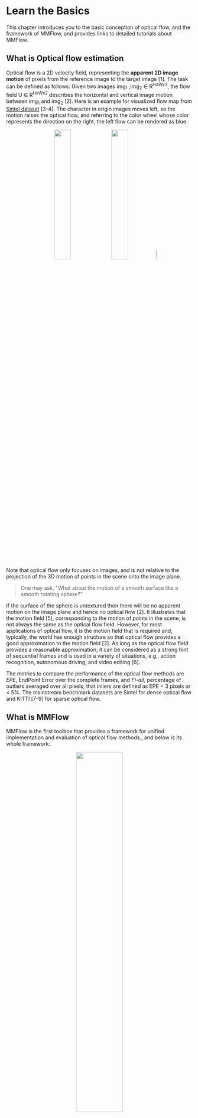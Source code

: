 # Learn the Basics

This chapter introduces you to the basic conception of optical flow, and the framework of
MMFlow, and provides links to detailed tutorials about MMFlow.

## What is Optical flow estimation

Optical flow is a 2D velocity field, representing the **apparent 2D image motion** of pixels from the reference image to the target image [1].
The task can be defined as follows: Given two images img<sub>1</sub> ,img<sub>2</sub> ∈ R<sup>HxWx3</sup>,
the flow field U ∈ R<sup>HxWx2</sup> describes the horizontal and vertical image motion between img<sub>1</sub> and img<sub>2</sub> [2].
Here is an example for visualized flow map from [Sintel dataset](http://sintel.is.tue.mpg.de/) [3-4]. The character in origin images moves left,
so the motion raises the optical flow, and referring to the color wheel whose color represents the direction on the right, the left flow can be rendered
as blue.

<div align=center>
<img src="https://raw.githubusercontent.com/open-mmlab/mmflow/master/demo/frames.gif" width=30%/> <img src="https://raw.githubusercontent.com/open-mmlab/mmflow/master/demo/frame_gt.png" width=30%/> <img src="https://raw.githubusercontent.com/open-mmlab/mmflow/resources/color_wheel.png" width=8%/>
</div>

Note that optical flow only focuses on images, and is not relative to the projection of the 3D motion of points
in the scene onto the image plane.

>One may ask, "What about the motion of a smooth surface like a smooth rotating sphere?"

If the surface of the sphere is untextured then there will be no apparent motion on the image plane and hence no optical flow [2].
It illustrates that the motion field [5], corresponding to the motion of points in the scene,
is not always the same as the optical flow field. However, for most applications of optical flow,
it is the motion field that is required and, typically, the world has enough structure so that optical flow
provides a good approximation to the motion field [2]. As long as the optical flow field provides a reasonable approximation,
it can be considered as a strong hint of sequential frames and is used in a variety of situations, e.g., action recognition,
autonomous driving, and video editing [6].

The metrics to compare the performance of the optical flow methods are *EPE*, EndPoint Error over the complete frames,
and *Fl-all*, percentage of outliers averaged over all pixels, that inliers are defined as EPE < 3 pixels or < 5%.
The mainstream benchmark datasets are Sintel for dense optical flow and KITTI [7-9] for sparse optical flow.

## What is MMFlow

MMFlow is the first toolbox that provides a framework for unified implementation and evaluation of optical flow methods.,
and below is its whole framework:

<div align=center>
<img src="https://raw.githubusercontent.com/open-mmlab/mmflow/resources/mmflow_framework.png" width=50%/>
</div>

MMFlow consists of 4 main parts, `datasets`, `models`, `core` and `apis`.

- `datasets` is for datasets loading and data augmentation. In this part,
we support various datasets for supervised optical flow algorithms,
useful data augmentation transforms in `pipelines` for pre-processing image pairs
and flow data (including its auxiliary data), and samplers for data loading in `samplers`.

- `models` is the most vital part containing models of learning-based optical flow.
As you can see, we implement each model as a flow estimator and decompose it into two components encoder and decoder.
The loss functions for flow models training are in this module as well.

- `core` provides evaluation tools and customized hooks for model training.

- `apis`, provides high-level APIs for models training, testing, and inference,

## How to Use this Guide

Here is a detailed step-by-step guide to learn more about MMFlow:

1. For installation instructions, please see [install](install.md).

2. [get_started](getting_started.md) is for the basic usage of MMFlow.

3. Refer to the below tutorials to dive deeper:

   - [config](docs/tutorials/0_config.md)

   - [model inference](docs/tutorials/1_inference.md)

   - [fine tuning](docs/tutorials/2_finetune.md)

   - [data pipeline](docs/tutorials/3_data_pipeline.md)

   - [add new modules](docs/tutorials/4_new_modules.md)

   - [customized runtime](docs/tutorials/5_customize_runtime.md)

## References

1. Michael Black, Optical flow: The "good parts" version, Machine Learning Summer School (MLSS), Tübiungen, 2013.
2. Black M J. Robust incremental optical flow[D]. Yale University, 1992.
3. Butler D J, Wulff J, Stanley G B, et al. A naturalistic open source movie for optical flow evaluation[C]//European conference on computer vision. Springer, Berlin, Heidelberg, 2012: 611-625.
4. Wulff J, Butler D J, Stanley G B, et al. Lessons and insights from creating a synthetic optical flow benchmark[C]//European Conference on Computer Vision. Springer, Berlin, Heidelberg, 2012: 168-177.
5. Horn B, Klaus B, Horn P. Robot vision[M]. MIT Press, 1986.
6. Sun D, Yang X, Liu M Y, et al. Pwc-net: Cnns for optical flow using pyramid, warping, and cost volume[C]//Proceedings of the IEEE conference on computer vision and pattern recognition. 2018: 8934-8943.
7. Geiger A, Lenz P, Urtasun R. Are we ready for autonomous driving? the kitti vision benchmark suite[C]//2012 IEEE conference on computer vision and pattern recognition. IEEE, 2012: 3354-3361.
8. Menze M, Heipke C, Geiger A. Object scene flow[J]. ISPRS Journal of Photogrammetry and Remote Sensing, 2018, 140: 60-76.
9. Menze M, Heipke C, Geiger A. Joint 3d estimation of vehicles and scene flow[J]. ISPRS annals of the photogrammetry, remote sensing and spatial information sciences, 2015, 2: 427.
